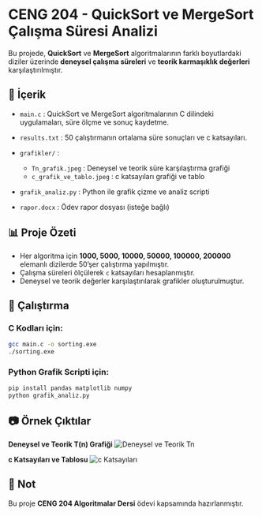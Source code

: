 # CENG 204 - QuickSort ve MergeSort Çalışma Süresi Analizi

Bu projede, **QuickSort** ve **MergeSort** algoritmalarının farklı boyutlardaki diziler üzerinde **deneysel çalışma süreleri** ve **teorik karmaşıklık değerleri** karşılaştırılmıştır.

## 📑 İçerik

* `main.c` : QuickSort ve MergeSort algoritmalarının C dilindeki uygulamaları, süre ölçme ve sonuç kaydetme.
* `results.txt` : 50 çalıştırmanın ortalama süre sonuçları ve c katsayıları.
* `grafikler/` :

  * `Tn_grafik.jpeg` : Deneysel ve teorik süre karşılaştırma grafiği
  * `c_grafik_ve_tablo.jpeg` : c katsayıları grafiği ve tablo
* `grafik_analiz.py` : Python ile grafik çizme ve analiz scripti
* `rapor.docx` : Ödev rapor dosyası (isteğe bağlı)

## 📊 Proje Özeti

* Her algoritma için **1000, 5000, 10000, 50000, 100000, 200000** elemanlı dizilerde 50’şer çalıştırma yapılmıştır.
* Çalışma süreleri ölçülerek `c` katsayıları hesaplanmıştır.
* Deneysel ve teorik değerler karşılaştırılarak grafikler oluşturulmuştur.

## 📎 Çalıştırma

### C Kodları için:

```bash
gcc main.c -o sorting.exe
./sorting.exe
```

### Python Grafik Scripti için:

```bash
pip install pandas matplotlib numpy
python grafik_analiz.py
```

## 📷 Örnek Çıktılar

**Deneysel ve Teorik T(n) Grafiği**
![Deneysel ve Teorik Tn](grafikler/Tn_grafik.jpeg)

**c Katsayıları ve Tablosu**
![c Katsayıları](grafikler/c_grafik_ve_tablo.jpeg)


## 📝 Not

Bu proje **CENG 204 Algoritmalar Dersi** ödevi kapsamında hazırlanmıştır.
